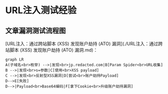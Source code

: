 # URL注入测试经验

## 文章漏洞测试流程图

[URL注入：通过跨站脚本 (XSS) 发现账户劫持 (ATO) 漏洞](./URL注入：通过跨站脚本 (XSS) 发现账户劫持 (ATO) 漏洞.md)：

```mermaid
graph LR
A(子域名<br>枚举) -->|发现<br>jp.redacted.com|B[Param Spider<br>URL收集] 
B -->|发现<br>s=参数|C[使用<br>XSS payload] 
C -->|发现<br>反射型XSS漏洞|D[尝试<br>账户劫持Payload] 
D-->E[失败] 
D-->|Payload<br>Base64编码|F[拿下Cookie<br>升级账户劫持漏洞] 
```



